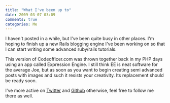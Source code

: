 ```yaml
---
title: "What I've been up to"
date: 2009-03-07 03:09
comments: true
categories: Me
---
```


I haven't posted in a while, but I've been quite busy in other places. I'm hoping to finish up a new Rails blogging engine I've been working on so that I can start writing some advanced ruby/rails tutorials.

This version of Codeofficer.com was thrown together back in my PHP days using an app called Expression Engine. I still think EE is neat software for the average Joe, but as soon as you want to begin creating semi advanced posts with images and such it resists your creativity. Its replacement should be ready soon.

I've more active on [Twitter](http://twitter.com/codeofficer) and [Github](http://github.com/CodeOfficer) otherwise, feel free to follow me there as well.
